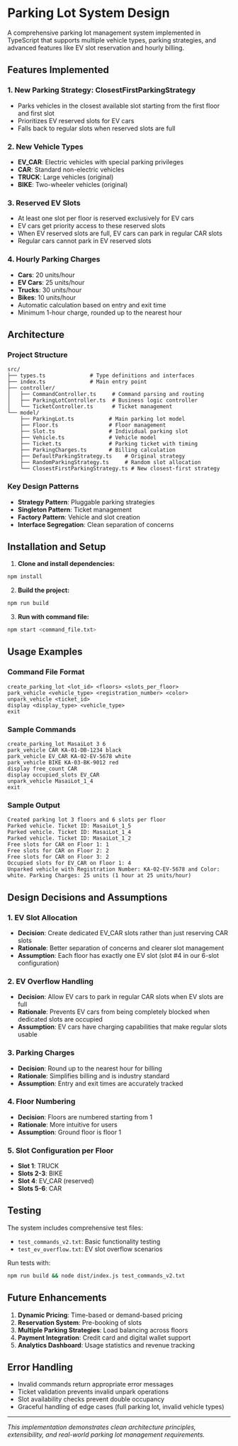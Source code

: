 # Parking Lot System Design

A comprehensive parking lot management system implemented in TypeScript that supports multiple vehicle types, parking strategies, and advanced features like EV slot reservation and hourly billing.

## Features Implemented

### 1. **New Parking Strategy: ClosestFirstParkingStrategy**

- Parks vehicles in the closest available slot starting from the first floor and first slot
- Prioritizes EV reserved slots for EV cars
- Falls back to regular slots when reserved slots are full

### 2. **New Vehicle Types**

- **EV_CAR**: Electric vehicles with special parking privileges
- **CAR**: Standard non-electric vehicles
- **TRUCK**: Large vehicles (original)
- **BIKE**: Two-wheeler vehicles (original)

### 3. **Reserved EV Slots**

- At least one slot per floor is reserved exclusively for EV cars
- EV cars get priority access to these reserved slots
- When EV reserved slots are full, EV cars can park in regular CAR slots
- Regular cars cannot park in EV reserved slots

### 4. **Hourly Parking Charges**

- **Cars**: 20 units/hour
- **EV Cars**: 25 units/hour
- **Trucks**: 30 units/hour
- **Bikes**: 10 units/hour
- Automatic calculation based on entry and exit time
- Minimum 1-hour charge, rounded up to the nearest hour

## Architecture

### Project Structure

```
src/
├── types.ts              # Type definitions and interfaces
├── index.ts              # Main entry point
├── controller/
│   ├── CommandController.ts     # Command parsing and routing
│   ├── ParkingLotController.ts  # Business logic controller
│   └── TicketController.ts      # Ticket management
└── model/
    ├── ParkingLot.ts           # Main parking lot model
    ├── Floor.ts                # Floor management
    ├── Slot.ts                 # Individual parking slot
    ├── Vehicle.ts              # Vehicle model
    ├── Ticket.ts               # Parking ticket with timing
    ├── ParkingCharges.ts       # Billing calculation
    ├── DefaultParkingStrategy.ts    # Original strategy
    ├── RandomParkingStrategy.ts     # Random slot allocation
    └── ClosestFirstParkingStrategy.ts # New closest-first strategy
```

### Key Design Patterns

- **Strategy Pattern**: Pluggable parking strategies
- **Singleton Pattern**: Ticket management
- **Factory Pattern**: Vehicle and slot creation
- **Interface Segregation**: Clean separation of concerns

## Installation and Setup

1. **Clone and install dependencies:**

```bash
npm install
```

2. **Build the project:**

```bash
npm run build
```

3. **Run with command file:**

```bash
npm start <command_file.txt>
```

## Usage Examples

### Command File Format

```
create_parking_lot <lot_id> <floors> <slots_per_floor>
park_vehicle <vehicle_type> <registration_number> <color>
unpark_vehicle <ticket_id>
display <display_type> <vehicle_type>
exit
```

### Sample Commands

```
create_parking_lot MasaiLot 3 6
park_vehicle CAR KA-01-DB-1234 black
park_vehicle EV_CAR KA-02-EV-5678 white
park_vehicle BIKE KA-03-BK-9012 red
display free_count CAR
display occupied_slots EV_CAR
unpark_vehicle MasaiLot_1_4
exit
```

### Sample Output

```
Created parking lot 3 floors and 6 slots per floor
Parked vehicle. Ticket ID: MasaiLot_1_5
Parked vehicle. Ticket ID: MasaiLot_1_4
Parked vehicle. Ticket ID: MasaiLot_1_2
Free slots for CAR on Floor 1: 1
Free slots for CAR on Floor 2: 2
Free slots for CAR on Floor 3: 2
Occupied slots for EV_CAR on Floor 1: 4
Unparked vehicle with Registration Number: KA-02-EV-5678 and Color: white. Parking Charges: 25 units (1 hour at 25 units/hour)
```

## Design Decisions and Assumptions

### 1. **EV Slot Allocation**

- **Decision**: Create dedicated EV_CAR slots rather than just reserving CAR slots
- **Rationale**: Better separation of concerns and clearer slot management
- **Assumption**: Each floor has exactly one EV slot (slot #4 in our 6-slot configuration)

### 2. **EV Overflow Handling**

- **Decision**: Allow EV cars to park in regular CAR slots when EV slots are full
- **Rationale**: Prevents EV cars from being completely blocked when dedicated slots are occupied
- **Assumption**: EV cars have charging capabilities that make regular slots usable

### 3. **Parking Charges**

- **Decision**: Round up to the nearest hour for billing
- **Rationale**: Simplifies billing and is industry standard
- **Assumption**: Entry and exit times are accurately tracked

### 4. **Floor Numbering**

- **Decision**: Floors are numbered starting from 1
- **Rationale**: More intuitive for users
- **Assumption**: Ground floor is floor 1

### 5. **Slot Configuration per Floor**

- **Slot 1**: TRUCK
- **Slots 2-3**: BIKE
- **Slot 4**: EV_CAR (reserved)
- **Slots 5-6**: CAR

## Testing

The system includes comprehensive test files:

- `test_commands_v2.txt`: Basic functionality testing
- `test_ev_overflow.txt`: EV slot overflow scenarios

Run tests with:

```bash
npm run build && node dist/index.js test_commands_v2.txt
```

## Future Enhancements

1. **Dynamic Pricing**: Time-based or demand-based pricing
2. **Reservation System**: Pre-booking of slots
3. **Multiple Parking Strategies**: Load balancing across floors
4. **Payment Integration**: Credit card and digital wallet support
5. **Analytics Dashboard**: Usage statistics and revenue tracking

## Error Handling

- Invalid commands return appropriate error messages
- Ticket validation prevents invalid unpark operations
- Slot availability checks prevent double occupancy
- Graceful handling of edge cases (full parking lot, invalid vehicle types)

---

_This implementation demonstrates clean architecture principles, extensibility, and real-world parking lot management requirements._
